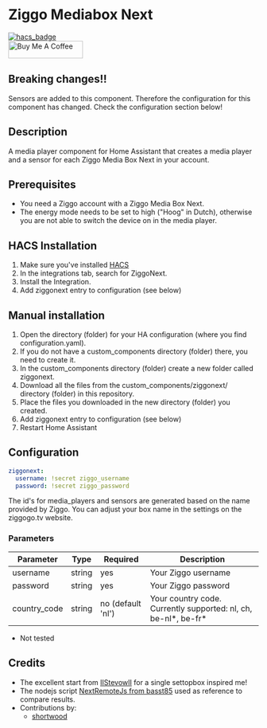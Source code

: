 # Ziggo Mediabox Next

[![hacs_badge](https://img.shields.io/badge/HACS-Default-orange.svg?style=for-the-badge)](https://github.com/custom-components/hacs)
<br><a href="https://www.buymeacoffee.com/sholofly" target="_blank"><img src="https://cdn.buymeacoffee.com/buttons/default-black.png" width="150px" height="35px" alt="Buy Me A Coffee" style="height: 35px !important;width: 150px !important;" ></a>

## Breaking changes!!
Sensors are added to this component. Therefore the configuration for this component has changed. Check the configuration section below!

## Description
A media player component for Home Assistant that creates a media player and a sensor for each Ziggo Media Box Next in your account.

## Prerequisites
- You need a Ziggo account with a Ziggo Media Box Next.
- The energy mode needs to be set to high ("Hoog" in Dutch), otherwise you are not able to switch the device on in the media player.

## HACS Installation
1. Make sure you've installed [HACS](https://hacs.xyz/docs/installation/prerequisites)
2. In the integrations tab, search for ZiggoNext.
3. Install the Integration.
4. Add ziggonext entry to configuration (see below)

## Manual installation

1. Open the directory (folder) for your HA configuration (where you find configuration.yaml).
2. If you do not have a custom_components directory (folder) there, you need to create it.
3. In the custom_components directory (folder) create a new folder called ziggonext.
4. Download all the files from the custom_components/ziggonext/ directory (folder) in this repository.
5. Place the files you downloaded in the new directory (folder) you created.
6. Add ziggonext entry to configuration (see below)
7. Restart Home Assistant

## Configuration
```yaml
ziggonext:
  username: !secret ziggo_username
  password: !secret ziggo_password  
```
The id's for media_players and sensors are generated based on the name provided by Ziggo. You can adjust your box name in the settings on the ziggogo.tv website.

### Parameters
| Parameter | Type | Required | Description
| --- | ----------- | --- | --- |
| username | string | yes | Your Ziggo username |
| password | string | yes | Your Ziggo password |
| country_code | string | no (default 'nl')| Your country code. Currently supported: nl, ch, be-nl*, be-fr* |

* Not tested

## Credits
- The excellent start from [IIStevowII](https://github.com/IIStevowII/ziggo-mediabox-next) for a single settopbox inspired me!
- The nodejs script [NextRemoteJs from basst85](https://github.com/basst85/NextRemoteJs/) used as reference to compare results.
- Contributions by:
  - [shortwood](https://github.com/shortwood)